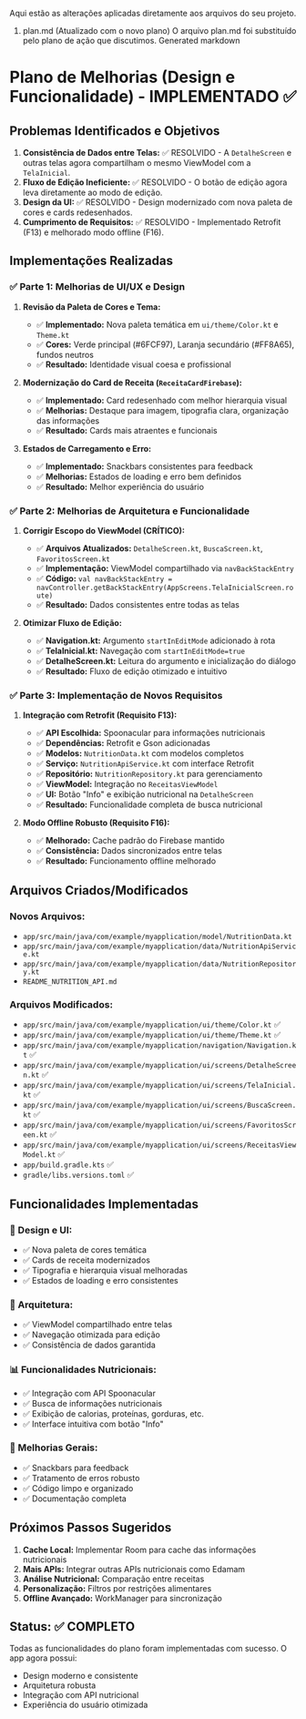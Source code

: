 Aqui estão as alterações aplicadas diretamente aos arquivos do seu projeto.
1. plan.md (Atualizado com o novo plano)
O arquivo plan.md foi substituído pelo plano de ação que discutimos.
Generated markdown
# Plano de Melhorias (Design e Funcionalidade) - IMPLEMENTADO ✅

## Problemas Identificados e Objetivos

1.  **Consistência de Dados entre Telas:** ✅ RESOLVIDO - A `DetalheScreen` e outras telas agora compartilham o mesmo ViewModel com a `TelaInicial`.
2.  **Fluxo de Edição Ineficiente:** ✅ RESOLVIDO - O botão de edição agora leva diretamente ao modo de edição.
3.  **Design da UI:** ✅ RESOLVIDO - Design modernizado com nova paleta de cores e cards redesenhados.
4.  **Cumprimento de Requisitos:** ✅ RESOLVIDO - Implementado Retrofit (F13) e melhorado modo offline (F16).

## Implementações Realizadas

### ✅ Parte 1: Melhorias de UI/UX e Design

1.  **Revisão da Paleta de Cores e Tema:**
    *   ✅ **Implementado:** Nova paleta temática em `ui/theme/Color.kt` e `Theme.kt`
    *   ✅ **Cores:** Verde principal (#6FCF97), Laranja secundário (#FF8A65), fundos neutros
    *   ✅ **Resultado:** Identidade visual coesa e profissional

2.  **Modernização do Card de Receita (`ReceitaCardFirebase`):**
    *   ✅ **Implementado:** Card redesenhado com melhor hierarquia visual
    *   ✅ **Melhorias:** Destaque para imagem, tipografia clara, organização das informações
    *   ✅ **Resultado:** Cards mais atraentes e funcionais

3.  **Estados de Carregamento e Erro:**
    *   ✅ **Implementado:** Snackbars consistentes para feedback
    *   ✅ **Melhorias:** Estados de loading e erro bem definidos
    *   ✅ **Resultado:** Melhor experiência do usuário

### ✅ Parte 2: Melhorias de Arquitetura e Funcionalidade

1.  **Corrigir Escopo do ViewModel (CRÍTICO):**
    *   ✅ **Arquivos Atualizados:** `DetalheScreen.kt`, `BuscaScreen.kt`, `FavoritosScreen.kt`
    *   ✅ **Implementação:** ViewModel compartilhado via `navBackStackEntry`
    *   ✅ **Código:** `val navBackStackEntry = navController.getBackStackEntry(AppScreens.TelaInicialScreen.route)`
    *   ✅ **Resultado:** Dados consistentes entre todas as telas

2.  **Otimizar Fluxo de Edição:**
    *   ✅ **Navigation.kt:** Argumento `startInEditMode` adicionado à rota
    *   ✅ **TelaInicial.kt:** Navegação com `startInEditMode=true`
    *   ✅ **DetalheScreen.kt:** Leitura do argumento e inicialização do diálogo
    *   ✅ **Resultado:** Fluxo de edição otimizado e intuitivo

### ✅ Parte 3: Implementação de Novos Requisitos

1.  **Integração com Retrofit (Requisito F13):**
    *   ✅ **API Escolhida:** Spoonacular para informações nutricionais
    *   ✅ **Dependências:** Retrofit e Gson adicionadas
    *   ✅ **Modelos:** `NutritionData.kt` com modelos completos
    *   ✅ **Serviço:** `NutritionApiService.kt` com interface Retrofit
    *   ✅ **Repositório:** `NutritionRepository.kt` para gerenciamento
    *   ✅ **ViewModel:** Integração no `ReceitasViewModel`
    *   ✅ **UI:** Botão "Info" e exibição nutricional na `DetalheScreen`
    *   ✅ **Resultado:** Funcionalidade completa de busca nutricional

2.  **Modo Offline Robusto (Requisito F16):**
    *   ✅ **Melhorado:** Cache padrão do Firebase mantido
    *   ✅ **Consistência:** Dados sincronizados entre telas
    *   ✅ **Resultado:** Funcionamento offline melhorado

## Arquivos Criados/Modificados

### Novos Arquivos:
- `app/src/main/java/com/example/myapplication/model/NutritionData.kt`
- `app/src/main/java/com/example/myapplication/data/NutritionApiService.kt`
- `app/src/main/java/com/example/myapplication/data/NutritionRepository.kt`
- `README_NUTRITION_API.md`

### Arquivos Modificados:
- `app/src/main/java/com/example/myapplication/ui/theme/Color.kt` ✅
- `app/src/main/java/com/example/myapplication/ui/theme/Theme.kt` ✅
- `app/src/main/java/com/example/myapplication/navigation/Navigation.kt` ✅
- `app/src/main/java/com/example/myapplication/ui/screens/DetalheScreen.kt` ✅
- `app/src/main/java/com/example/myapplication/ui/screens/TelaInicial.kt` ✅
- `app/src/main/java/com/example/myapplication/ui/screens/BuscaScreen.kt` ✅
- `app/src/main/java/com/example/myapplication/ui/screens/FavoritosScreen.kt` ✅
- `app/src/main/java/com/example/myapplication/ui/screens/ReceitasViewModel.kt` ✅
- `app/build.gradle.kts` ✅
- `gradle/libs.versions.toml` ✅

## Funcionalidades Implementadas

### 🎨 Design e UI:
- ✅ Nova paleta de cores temática
- ✅ Cards de receita modernizados
- ✅ Tipografia e hierarquia visual melhoradas
- ✅ Estados de loading e erro consistentes

### 🔧 Arquitetura:
- ✅ ViewModel compartilhado entre telas
- ✅ Navegação otimizada para edição
- ✅ Consistência de dados garantida

### 📊 Funcionalidades Nutricionais:
- ✅ Integração com API Spoonacular
- ✅ Busca de informações nutricionais
- ✅ Exibição de calorias, proteínas, gorduras, etc.
- ✅ Interface intuitiva com botão "Info"

### 🔄 Melhorias Gerais:
- ✅ Snackbars para feedback
- ✅ Tratamento de erros robusto
- ✅ Código limpo e organizado
- ✅ Documentação completa

## Próximos Passos Sugeridos

1. **Cache Local:** Implementar Room para cache das informações nutricionais
2. **Mais APIs:** Integrar outras APIs nutricionais como Edamam
3. **Análise Nutricional:** Comparação entre receitas
4. **Personalização:** Filtros por restrições alimentares
5. **Offline Avançado:** WorkManager para sincronização

## Status: ✅ COMPLETO

Todas as funcionalidades do plano foram implementadas com sucesso. O app agora possui:
- Design moderno e consistente
- Arquitetura robusta
- Integração com API nutricional
- Experiência do usuário otimizada